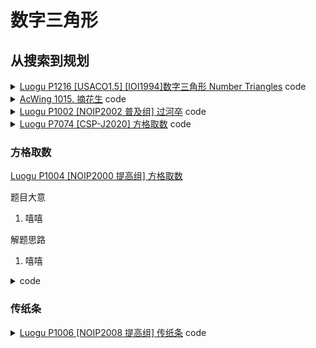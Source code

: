# 数字三角形


## 从搜索到规划

<details><summary><a href="https://www.luogu.com.cn/problem/P1216" target="_blank">Luogu P1216 [USACO1.5] [IOI1994]数字三角形 Number Triangles</a> code</summary>

```cpp
#include <iostream>
#include <cstring>
using namespace std;

const int N=1e3+10;

int n;
int dp[N][N];

int main(){
    memset(dp, -0x3f, sizeof dp);
    cin>>n;
    for(int i=1; i<=n; i++)
        for(int j=1; j<=i; j++)
            scanf("%d", &dp[i][j]);
    
    for(int i=2; i<=n; i++)
        for(int j=1; j<=i; j++)
            dp[i][j]=max(dp[i-1][j-1], dp[i-1][j])+dp[i][j];
    
    int ans=-0x3f3f3f3f;
    for(int i=1; i<=n; i++)
        ans=max(ans, dp[n][i]);
    cout<<ans;
    return 0;
}
```
</details>

<details><summary><a href="https://www.acwing.com/problem/content/1017/" target="_blank">AcWing 1015. 摘花生</a> code</summary>

```cpp
#pragma G++ optimize("Ofast")
#include <iostream>
#include <cstring>
using namespace std;

const int N=110;

int dp[N][N];
int R, C;

void solve(){
    cin>>R>>C;
    for(int i=1; i<=R; i++)
        for(int j=1; j<=C; j++)
            cin>>dp[i][j];
    
    for(int i=1; i<=R; i++)
        for(int j=1; j<=C; j++)
            dp[i][j]=max(dp[i-1][j], dp[i][j-1])+dp[i][j];
    
    cout<<dp[R][C]<<"\n";
}

int main(){
    ios::sync_with_stdio(0); cin.tie(0), cout.tie(0);
    int T; cin>>T; while(T--)
    solve();
    return 0;
}
```
</details>

<details><summary><a href="https://www.luogu.com.cn/problem/P1002" target="_blank">Luogu P1002 [NOIP2002 普及组] 过河卒</a> code</summary>

```cpp
#define fst first
#define sed second
#include <iostream>
#include <set> 
using namespace std;

typedef pair<int, int> PII;

const int N = 30;

long long dp[N][N];   // 到达点 i, j 的最短路径
set <PII> H;

int main() {
    PII c, b;   // b是马
    cin >> c.fst >> c.sed >> b.fst >> b.sed;
    b.fst++, b.sed++, c.fst++, c.sed++;

    H.insert({ b.fst, b.sed });
    H.insert({ b.fst - 1, b.sed - 2 });
    H.insert({ b.fst - 2, b.sed - 1 });
    H.insert({ b.fst - 1, b.sed + 2 });
    H.insert({ b.fst - 2, b.sed + 1 });
    H.insert({ b.fst + 1, b.sed - 2 });
    H.insert({ b.fst + 2, b.sed - 1 });
    H.insert({ b.fst + 1, b.sed + 2 });
    H.insert({ b.fst + 2, b.sed + 1 });

    dp[0][1] = 1;

    for (int i = 1; i <= c.fst; i++)
        for (int j = 1; j <= c.sed; j++)
            if (H.count({ i, j }))
                dp[i][j] = 0;
            else
                dp[i][j] = dp[i - 1][j] + dp[i][j - 1];

    cout << dp[c.fst][c.sed];

    return 0;
}
```
</details>


<details><summary><a href="https://www.luogu.com.cn/problem/P7074" target="_blank">Luogu P7074 [CSP-J2020] 方格取数</a> code</summary>

```cpp
#include <cstring>
#include <iostream>
using namespace std;

typedef long long LL;

const int N=1e3+10;

int g[N][N];
LL dp[N][N][2];
int n, m;

int main(){
    //freopen("in.txt", "r", stdin); freopen("out.txt", "w", stdout);
    memset(g, -0x3f, sizeof g);
    memset(dp, -0x3f, sizeof dp);
    cin>>n>>m;
    for(int i=1; i<=n; i++)
        for(int j=1; j<=m; j++)
            scanf("%d", &g[i][j]);

    dp[1][1][0]=dp[1][1][1]=g[1][1];
    for(int i=2; i<=n; i++) // 用手导第一列
        dp[i][1][0] = dp[i][1][1] = dp[i-1][1][0] + g[i][1];
    //for(int i=n-1; i>=1; i--)
    //    dp[i][1][1] = dp[i+1][1][1] + g[i][1];
    //for(int i=1; i<=n; i++)
    //    dp[i][1][0] = dp[i][1][1] = max(dp[i][1][0], dp[i][1][1]);

    for(int j=2; j<=m; j++){
        for(int i=1; i<=n; i++) // 从上到下，从左边来，从上面来
            dp[i][j][0] = max(dp[i][j-1][0], dp[i-1][j][0]) + g[i][j];

        for(int i=n; i>=1; i--) // 从下到上，从左边来，从下面来
            dp[i][j][1] = max(dp[i][j-1][1], dp[i+1][j][1]) + g[i][j];
        
        for(int i=1; i<=n; i++)
            dp[i][j][0] = dp[i][j][1] = max(dp[i][j][0], dp[i][j][1]);
    }

    cout<<dp[n][m][1];
    return 0;
}
```
</details>





### 方格取数

<a href="https://www.luogu.com.cn/problem/P1004" target="_blank">Luogu P1004 [NOIP2000 提高组] 方格取数</a>

题目大意

1. 嘻嘻

解题思路

1. 嘻嘻

<details><summary>code</summary>

```cpp
#include <iostream>
using namespace std;

const int N = 15;

int g[N][N];
int dp[N][N][N][N];
int n;

int main() {
  cin >> n;
  while (1) {
    int a, b, c;
    scanf("%d%d%d", &a, &b, &c);
    if (a == b && a == c && a == 0)
      break;
    g[a][b] = c;
  }
  for (int i = 1; i <= n; i++)
    for (int j = 1; j <= n; j++)
      for (int x = 1; x <= n; x++)
        for (int y = 1; y <= n; y++) {

          int t = (i == x && j == y) ? g[i][y] : g[i][j] + g[x][y];

          dp[i][j][x][y] = max(dp[i][j][x][y], dp[i - 1][j][x - 1][y] + t);
          dp[i][j][x][y] = max(dp[i][j][x][y], dp[i - 1][j][x][y - 1] + t);
          dp[i][j][x][y] = max(dp[i][j][x][y], dp[i][j - 1][x - 1][y] + t);
          dp[i][j][x][y] = max(dp[i][j][x][y], dp[i][j - 1][x][y - 1] + t);
        }

  cout << dp[n][n][n][n];
  return 0;
}
```

</details>

### 传纸条

<details><summary><a href="https://www.luogu.com.cn/problem/P1006" target="_blank">Luogu P1006 [NOIP2008 提高组] 传纸条</a> code</summary>

```cpp
#include <iostream>
#include <cstring>
#include <algorithm>

using namespace std;

const int N = 60;

int g[N][N];
int dp[N*2][N][N];
// 第一维存总的步数
// 第二维存第一次走的纵向距离，那么横向距离就是k-x
// 第三维存第二次的，同理

int n,m;

int main(){
    cin>>n>>m;
    for(int i=1;i<=n;i++)
        for(int j=1;j<=m;j++)
            scanf("%d", &g[i][j]);

    for(int k=2;k<=n+m;k++)
        for(int i=1;i<k&&i<=n;i++)
            for(int j=1;j< k&&j<=n;j++){
                
                int v      = g[i][k-i];
                if(i!=j) v+= g[j][k-j];

                dp[k][i][j] = max(dp[k][i][j], v + dp[k-1][i][j]);
                dp[k][i][j] = max(dp[k][i][j], v + dp[k-1][i][j-1]);
                dp[k][i][j] = max(dp[k][i][j], v + dp[k-1][i-1][j]);
                dp[k][i][j] = max(dp[k][i][j], v + dp[k-1][i-1][j-1]);
            }

    cout<<dp[n+m][n][n]<<endl;

    return 0;
}
```
</details>